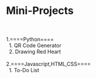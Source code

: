 # Mini-Projects 
<br><br>
1.====Python====
<br>
&nbsp;&nbsp;1. QR Code Generator <br>
&nbsp;&nbsp;2. Drawing Red Heart <br><br>
2.====Javascript,HTML,CSS====
<br>
&nbsp;&nbsp;1. To-Do List <br>
